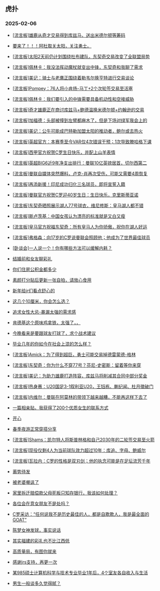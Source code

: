 ## 虎扑 
### 2025-02-06

+ [[流言板]雄鹿从奇才交易得到库兹马，送出米德尔顿等筹码](https://bbs.hupu.com/630387944.html)

+ [要来了！！！阿杜取关太阳，关注勇士。](https://bbs.hupu.com/630384379.html)

+ [[流言板]太阳2天前仍计划围绕杜布建队，东契奇交易改变了全联盟局势](https://bbs.hupu.com/630387182.html)

+ [[流言板]佩林卡：我没法挥动魔杖就变出中锋，东契奇和我聊了需求](https://bbs.hupu.com/630384945.html)

+ [[流言板]美记：骑士与老鹰正围绕着勒韦尔换亨特进行交易谈论](https://bbs.hupu.com/630386513.html)

+ [[流言板]Pompey：76人将小肯扬-马丁+2个次轮签交易至活塞](https://bbs.hupu.com/630388049.html)

+ [[流言板]佩林卡：我们要引入的中锋需要具备机动性和空接威胁](https://bbs.hupu.com/630385179.html)

+ [[流言板]奇才雄鹿正在商讨库兹马+鲍德温换米德尔顿+约翰逊的交易](https://bbs.hupu.com/630387821.html)

+ [[流言板]加福德：头部被撞到左臂都麻木了，但是下场对绿军我会上的](https://bbs.hupu.com/630387079.html)

+ [[流言板]美记：公牛可能成巴特勒加盟太阳的推动者，鲍尔或去热火](https://bbs.hupu.com/630387585.html)

+ [[流言板]英超官方：本赛季至今VAR仅4次错误干预；1次导致滕哈格下课](https://bbs.hupu.com/630380396.html)

+ [[流言板]西甲官方祝贺C罗生日快乐，并配上山羊表情](https://bbs.hupu.com/630380496.html)

+ [[流言板]英超BIG6近9年净支出排行：曼联10亿英镑居首，切尔西第二](https://bbs.hupu.com/630384873.html)

+ [[流言板]曼联自媒体突然爆料，卢克-肖再次受伤，可能又需要4周恢复](https://bbs.hupu.com/630382990.html)

+ [[流言板]再添新援！印尼成功归化三名球员，即将宣誓入籍](https://bbs.hupu.com/630380032.html)

+ [[流言板]曼联官方祝贺C罗迎40岁生日：生日快乐，克里斯蒂亚诺](https://bbs.hupu.com/630383069.html)

+ [[流言板]东契奇晒照展示湖人77号球衣，维尼修斯：皇马湖人都不错](https://bbs.hupu.com/630375517.html)

+ [[流言板]斯卢茨基：中国女孩认为漂亮的标准就是又白又瘦](https://bbs.hupu.com/630379710.html)

+ [[流言板]皇马官方祝福东契奇：所有皇马人为你骄傲，祝你在湖人好运](https://bbs.hupu.com/630375425.html)

+ [[流言板]弗格森：向17岁的C罗说曼联会照顾他；他成为了世界最佳球员](https://bbs.hupu.com/630378082.html)

+ [[卧谈会]一人说一个！你有哪些方法可以缓解内耗？](https://bbs.hupu.com/630384692.html)

+ [结婚前和女友聊彩礼](https://bbs.hupu.com/630384595.html)

+ [你们住房公积金都多少](https://bbs.hupu.com/630384311.html)

+ [素颜打分贴后更新一张自拍，请放心食用](https://bbs.hupu.com/630385438.html)

+ [新年给jr们看点舒心的](https://bbs.hupu.com/630384498.html)

+ [这几个10厘米，你会怎么选？](https://bbs.hupu.com/630386425.html)

+ [追求女性大忌-暴漏太强的需求感 ](https://bbs.hupu.com/630383299.html)

+ [肯德基这个原味鸡拿铁，太强了，，](https://bbs.hupu.com/630383614.html)

+ [今晚看来是要跟球友打球了，求个战术建议](https://bbs.hupu.com/630384350.html)

+ [毕业几年的你如今在社会上混的怎么样？](https://bbs.hupu.com/630385450.html)

+ [[流言板]Amick：为了得到超巨，勇士可能交易掉德雷蒙德-格林](https://bbs.hupu.com/630389539.html)

+ [[流言板]东契奇：你为什么不穿77号？芬尼-史密斯：留着等你来穿](https://bbs.hupu.com/630388464.html)

+ [[流言板]美记：为助力雄鹿打造阵容，库兹马将削减其合同中部分奖金](https://bbs.hupu.com/630388588.html)

+ [[流言板]热身赛：U20国足3-1叙利亚U20，王钰栋、蒯纪闻、杜月徵破门](https://bbs.hupu.com/630384662.html)

+ [[流言板]内维尔：曼联在阿莫林的带领下越来越糟，不能再这样下去了](https://bbs.hupu.com/630382483.html)

+ [一篇相亲贴，我获得了200个优质女生的联系方式](https://bbs.hupu.com/630385682.html)

+ [开心](https://bbs.hupu.com/630385004.html)

+ [春季夜游正常穿搭分享](https://bbs.hupu.com/630387260.html)

+ [[流言板]Shams：凯尔特人将斯普林格和自己2030年的二轮签交易至火箭](https://bbs.hupu.com/630389855.html)

+ [[流言板]现役仅剩4人为当前球队效力超过10年：库追、字母、鲍威尔](https://bbs.hupu.com/630389060.html)

+ [[流言板]瓦拉内：C罗的性格是双刃剑；他的执念可能是在足坛流芳千年](https://bbs.hupu.com/630389708.html)

+ [蓄势待发](https://bbs.hupu.com/630387291.html)

+ [被老婆嘲讽了](https://bbs.hupu.com/630385601.html)

+ [家里拆迁赔偿款父母死板只知存银行，我该如何处理？](https://bbs.hupu.com/630385487.html)

+ [各位会在意女朋友不是处吗？](https://bbs.hupu.com/630385235.html)

+ [C罗采访：“任何说我不是历史最佳的人，都是自欺欺人，我是最全面的GOAT”](https://bbs.hupu.com/630387364.html)

+ [陈梦女神发球，事实说话](https://bbs.hupu.com/630388236.html)

+ [其实福建的彩礼也不比江西低](https://bbs.hupu.com/630386165.html)

+ [高质量局，有图你就来](https://bbs.hupu.com/630387907.html)

+ [感谢jrs支持，再更一次](https://bbs.hupu.com/630385919.html)

+ [某985硕士计算机科学与技术专业毕业1年后，4个室友各自收入与生活](https://bbs.hupu.com/630386323.html)

+ [男生一般谈多久觉得腻？](https://bbs.hupu.com/630387325.html)

